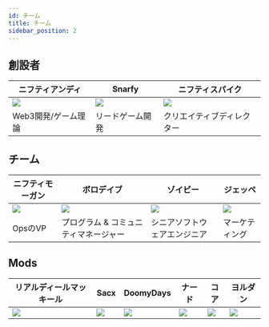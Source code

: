```yaml
---
id: チーム
title: チーム
sidebar_position: 2
---
```


## 創設者

| ニフティアンディ                | Snarfy               | ニフティスパイク                 |
| ----------------------- | -------------------- | ------------------------ |
| ![](/img/NiftyAndy.png) | ![](/img/snarfy.png) | ![](/img/NiftySpike.png) |
| Web3開発/ゲーム理論            | リードゲーム開発             | クリエイティブディレクター            |

## チーム

| ニフティモーガン                  | ボロデイブ                | ゾイビー                | ジェッペ                |
| ------------------------- | -------------------- | ------------------- | ------------------- |
| ![](/img/NiftyMorgan.png) | ![](/img/bolo.png)   | ![](/img/zoiby.png) | ![](/img/jeppe.png) |
| OpsのVP                    | プログラム & コミュニティマネージャー | シニアソフトウェアエンジニア      | マーケティング             |

## Mods

| リアルディールマッキール           | Sacx               | DoomyDays           | ナード                | コア                | ヨルダン                 |
| ---------------------- | ------------------ | ------------------- | ------------------ | ----------------- | -------------------- |
| ![](/img/realdealmc.png) | ![](/img/sacx.png) | ![](/img/doomy.png) | ![](/img/nard.png) | ![](/img/koa.png) | ![](/img/jordan.png) |
